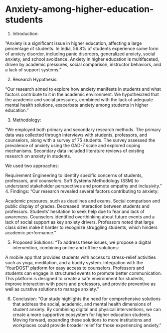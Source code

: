 # Anxiety-among-higher-education-students
1. Introduction:

“Anxiety is a significant issue in higher education, affecting a large percentage of students. In India, 56.8% of students experience some form of anxiety disorder, including panic disorders, generalized anxiety, social anxiety, and school avoidance. Anxiety in higher education is multifaceted, driven by academic pressures, social comparison, instructor behaviors, and a lack of support systems.”

2. Research Hypothesis:

“Our research aimed to explore how anxiety manifests in students and what factors contribute to it in the academic environment. We hypothesized that the academic and social pressures, combined with the lack of adequate mental health solutions, exacerbate anxiety among students in higher education.”

3. Methodology:

“We employed both primary and secondary research methods. The primary data was collected through interviews with students, professors, and counselors, along with a survey of 75 students. The survey assessed the prevalence of anxiety using the GAD-7 scale and explored coping mechanisms. Secondary data included literature reviews of existing research on anxiety in students.

We used two approaches:

Requirement Engineering to identify specific concerns of students, professors, and counselors.
Soft Systems Methodology (SSM) to understand stakeholder perspectives and promote empathy and inclusivity.”
4. Findings:
“Our research revealed several factors contributing to anxiety:

Academic pressures, such as deadlines and exams.
Social comparison and public display of grades.
Decreased interaction between students and professors.
Students’ hesitation to seek help due to fear and lack of awareness.
Counselors identified overthinking about future events and a lack of social support as key anxiety drivers. Professors noted that large class sizes make it harder to recognize struggling students, which hinders academic performance.”

5. Proposed Solutions:
“To address these issues, we propose a digital intervention, combining online and offline solutions:

A mobile app that provides students with access to stress-relief activities such as yoga, meditation, and a buddy system.
Integration with the ‘YourDOST’ platform for easy access to counselors.
Professors and students can engage in structured events to promote better communication.
This platform is designed to create a safe environment for students, improve interaction with peers and professors, and provide preventive as well as curative solutions to manage anxiety.”

6. Conclusion:
“Our study highlights the need for comprehensive solutions that address the social, academic, and mental health dimensions of student anxiety. By combining digital and physical interventions, we can create a more supportive ecosystem for higher education students. Moving forward, expanding these solutions to more institutions and workplaces could provide broader relief for those experiencing anxiety.”

